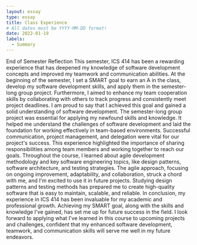 ```yaml
---
layout: essay
type: essay
title: Class Experience
# All dates must be YYYY-MM-DD format!
date: 2022-01-19
labels:
  - Summary
---
```


End of Semester Reflection
This semester, ICS 414 has been a rewarding experience that has deepened my
knowledge of software development concepts and improved my teamwork and communication
abilities. At the beginning of the semester, I set a SMART goal to earn an A in the class, develop
my software development skills, and apply them in the semester-long group project.
Furthermore, I aimed to enhance my team cooperation skills by collaborating with others to track
progress and consistently meet project deadlines. I am proud to say that I achieved this goal
and gained a solid understanding of software development.
The semester-long group project was essential for applying my newfound skills and
knowledge. It helped me understand the challenges of software development and laid the
foundation for working effectively in team-based environments. Successful communication,
project management, and delegation were vital for our project's success. This experience
highlighted the importance of sharing responsibilities among team members and working
together to reach our goals.
Throughout the course, I learned about agile development methodology and key
software engineering topics, like design patterns, software architecture, and testing strategies.
The agile approach, focusing on ongoing improvement, adaptability, and collaboration, struck a
chord with me, and I'm excited to use it in future projects. Studying design patterns and testing
methods has prepared me to create high-quality software that is easy to maintain, scalable, and
reliable.
In conclusion, my experience in ICS 414 has been invaluable for my academic and
professional growth. Achieving my SMART goal, along with the skills and knowledge I've
gained, has set me up for future success in the field. I look forward to applying what I've learned
in this course to upcoming projects and challenges, confident that my enhanced software
development, teamwork, and communication skills will serve me well in my future endeavors.
